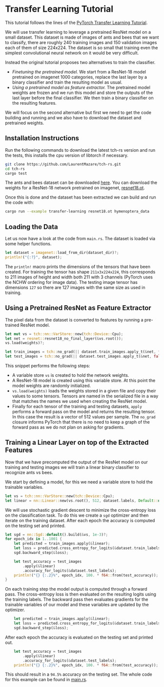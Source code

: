 # Transfer Learning Tutorial

This tutorial follows the lines of the
[PyTorch Transfer Learning Tutorial](https://pytorch.org/tutorials/beginner/transfer_learning_tutorial.html).

We will use transfer learning to leverage a pretrained ResNet model on a small dataset.
This dataset is made of images of ants and bees that we want to classify,
there are roughly 240 training images and 150 validation images each of them of size
224x224. The dataset is so small that training even the simplest convolutional neural
network on it would be very difficult.

Instead the original tutorial proposes two alternatives to train the classifier.

- *Finetuning the pretrained model.* We start from a ResNet-18 model pretrained on imagenet
1000 categories, replace the last layer by a binary classifier and train the resulting model
as usual.
- *Using a pretrained model as feature extractor.* The pretrained model weights are frozen and
we run this model and store the outputs of the last layer before the final classifier.
We then train a binary classifier on the resulting features.

We will focus on the second alternative but first we need to get the code
building and running and we also have to download the dataset and pretrained
weights.

## Installation Instructions
Run the following commands to download the latest tch-rs version
and run the tests, this installs the cpu version of libtorch if necessary.

```bash
git clone https://github.com/LaurentMazare/tch-rs.git
cd tch-rs
cargo test
```

The ants and bees dataset can be downloaded [here](https://download.pytorch.org/tutorial/hymenoptera_data.zip).
You can download the weights for a ResNet-18 network pretrained on imagenet,
[resnet18.ot](https://github.com/LaurentMazare/ocaml-torch/releases/download/v0.1-unstable/resnet18.ot).

Once this is done and the dataset has been extracted we can build and run the code with:
```bash
cargo run --example transfer-learning resnet18.ot hymenoptera_data
```

## Loading the Data

Let us now have a look at the code from `main.rs`.
The dataset is loaded via some helper functions.

```rust
let dataset = imagenet::load_from_dir(dataset_dir)?;
println!("{:?}", dataset);
```

The `println!` macro prints the dimensions of the tensors that have
been created. For training the tensor has shape `211x3x224x224`, this
corresponds to 211 images of height and width both 211 with 3 channels
(PyTorch uses the NCHW ordering for image data). The testing image
tensor has dimensions `127` so there are 127 images with the
same size as used in training.


## Using a Pretrained ResNet as Feature Extractor

The pixel data from the dataset is converted to features by running
a pre-trained ResNet model.

```rust
let mut vs = tch::nn::VarStore::new(tch::Device::Cpu);
let net = resnet::resnet18_no_final_layer(&vs.root());
vs.load(weights)?;

let train_images = tch::no_grad(|| dataset.train_images.apply_t(&net, false));
let test_images = tch::no_grad(|| dataset.test_images.apply_t(&net, false));
```

This snippet performs the following steps:
- A variable store `vs` is created to hold the network weights.
- A ResNet-18 model is created using this variable store. At this point the
  model weights are randomly initialized.
- `vs.load(weights)` loads the weights stored in a given file and copy their values
  to some tensors. Tensors are named in the serialized file in a way that matches
  the names we used when creating the ResNet model.
- Finally for each tensor of the training and testing datasets, `apply`
  performs a forward pass on the model and returns the resulting tensor. In this
  case the result is a vector of 512 values per sample.
The `no_grad` closure informs PyTorch that there is no need to keep a graph of the
forward pass as we do not plan on asking for gradients.

## Training a Linear Layer on top of the Extracted Features

Now that we have precomputed the output of the ResNet model on our training and
testing images we will train a linear binary classifier to recognize ants vs bees.

We start by defining a model, for this we need a variable store to hold the
trainable variables.

```rust
let vs = tch::nn::VarStore::new(tch::Device::Cpu);
let linear = nn::Linear::new(vs.root(), 512, dataset.labels, Default::default());
```

We will use stochastic gradient descent to minimize the cross-entropy loss
on the classification task. To do this we create a `sgd` optimizer and then
iterate on the training dataset. After each epoch the accuracy is computed
on the testing set and printed.

```rust
let sgd = nn::Sgd::default().build(&vs, 1e-3)?;
for epoch_idx in 1..1001 {
    let predicted = train_images.apply(&linear);
    let loss = predicted.cross_entropy_for_logits(&dataset.train_labels);
    sgd.backward_step(&loss);

    let test_accuracy = test_images
        .apply(&linear)
        .accuracy_for_logits(&dataset.test_labels);
    println!("{} {:.2}%", epoch_idx, 100. * f64::from(test_accuracy));
}
```

On each training step the model output is computed through a forward pass. The
cross-entropy loss is then evaluated on the resulting logits using the training labels.
The backward pass then evaluates gradients for the trainable variables of our
model and these variables are updated by the optimizer.
```rust
    let predicted = train_images.apply(&linear);
    let loss = predicted.cross_entropy_for_logits(&dataset.train_labels);
    sgd.backward_step(&loss);
```

After each epoch the accuracy is evaluated on the testing set and printed out.
```rust
    let test_accuracy = test_images
        .apply(&linear)
        .accuracy_for_logits(&dataset.test_labels);
    println!("{} {:.2}%", epoch_idx, 100. * f64::from(test_accuracy));
```

This should result in a `94.5%` accuracy on the testing set.
The whole code for this example can be found in [main.rs](main.rs).

